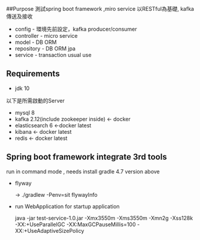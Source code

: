 ##Purpose
 測試spring boot framework ,miro service 以RESTful為基礎, kafka傳送及接收
 
 * config - 環境先前設定，kafka producer/consumer
 * controller - micro service 
 * model - DB ORM
 * repository - DB ORM jpa
 * service - transaction usual use 
 

## Requirements
* jdk 10

以下是所需啟動的Server
* mysql 8
* kafka 2.12(include zookeeper inside) <- docker
* elasticsearch 6 <-docker latest
* kibana  <- docker latest
* redis <- docker latest

## Spring boot framework integrate 3rd tools

run in command mode , needs install gradle 4.7 version above 

* flyway 
  
    -> ./gradlew -Penv=sit flywayInfo

* run WebApplication for startup application

  java -jar test-service-1.0.jar -Xmx3550m -Xms3550m -Xmn2g -Xss128k -XX:+UseParallelGC  -XX:MaxGCPauseMillis=100 -XX:+UseAdaptiveSizePolicy